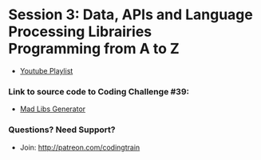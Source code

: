 # Session 3: Data, APIs and Language Processing Librairies<br />Programming from A to Z
* [Youtube Playlist](https://www.youtube.com/watch?v=lIPEvh8HbGQ&list=PLRqwX-V7Uu6a343yZ_JcPzIric4SOGqMZ&index=1)


### Link to source code to Coding Challenge #39: 
* [Mad Libs Generator](https://github.com/CodingTrain/Rainbow-Code/tree/master/challenges/CC_39_madlibs)

### Questions? Need Support?
* Join: http://patreon.com/codingtrain
